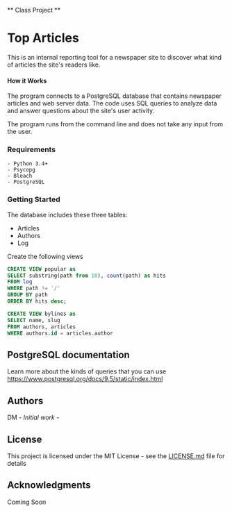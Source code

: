 ** Class Project **

# Top Articles

This is an internal reporting tool for a newspaper site to discover what kind of articles the site's readers like.

#### How it Works

The program connects to a PostgreSQL database that contains newspaper articles and web server data. The code uses SQL queries to analyze data and answer questions about the site's user activity.

The program runs from the command line and does not take any input from the user.

### Requirements

```
- Python 3.4+
- Psycopg
- Bleach
- PostgreSQL
```


### Getting Started

The database includes these three tables: 

  * Articles 
  * Authors 
  * Log

Create the following views

  ```sql
CREATE VIEW popular as
SELECT substring(path from 10), count(path) as hits
FROM log
WHERE path != '/'
GROUP BY path
ORDER BY hits desc;
  ```
  
```sql
CREATE VIEW bylines as
SELECT name, slug
FROM authors, articles
WHERE authors.id = articles.author
```
## PostgreSQL documentation

Learn more about the kinds of queries that you can use https://www.postgresql.org/docs/9.5/static/index.html

## Authors

DM - *Initial work* - 

## License

This project is licensed under the MIT License - see the [LICENSE.md](LICENSE.md) file for details

## Acknowledgments

Coming Soon
